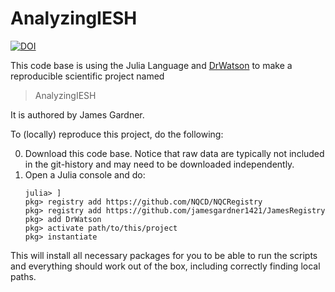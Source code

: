 # AnalyzingIESH

[![DOI](https://zenodo.org/badge/567320255.svg)](https://zenodo.org/badge/latestdoi/567320255)

This code base is using the Julia Language and [DrWatson](https://juliadynamics.github.io/DrWatson.jl/stable/)
to make a reproducible scientific project named
> AnalyzingIESH

It is authored by James Gardner.

To (locally) reproduce this project, do the following:

0. Download this code base. Notice that raw data are typically not included in the
   git-history and may need to be downloaded independently.
1. Open a Julia console and do:
   ```
   julia> ]
   pkg> registry add https://github.com/NQCD/NQCRegistry
   pkg> registry add https://github.com/jamesgardner1421/JamesRegistry
   pkg> add DrWatson
   pkg> activate path/to/this/project
   pkg> instantiate
   ```

This will install all necessary packages for you to be able to run the scripts and
everything should work out of the box, including correctly finding local paths.
